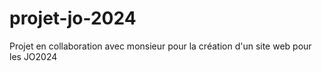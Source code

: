 # projet-jo-2024
Projet en collaboration avec monsieur pour la création d'un site web pour les JO2024
